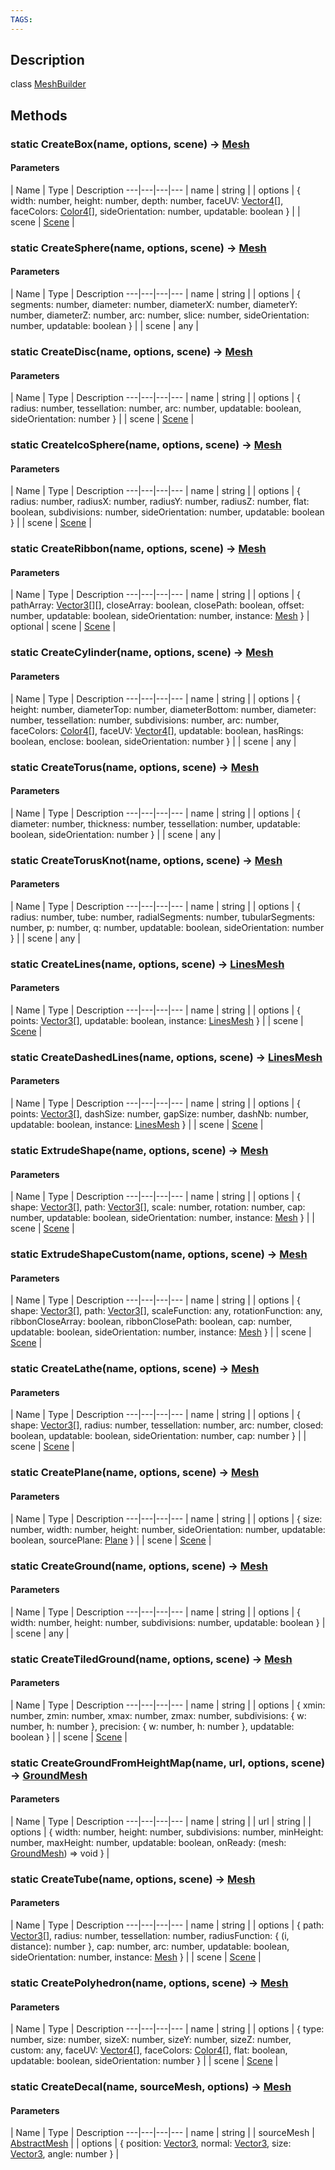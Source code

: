 ```yaml
---
TAGS:
---
```

## Description

class [MeshBuilder](/classes/2.3/MeshBuilder)



## Methods

### static  CreateBox(name, options, scene) &rarr; [Mesh](/classes/2.3/Mesh)



#### Parameters
 | Name | Type | Description
---|---|---|---
 | name | string | 
 | options | { width: number,  height: number,  depth: number,  faceUV: [Vector4](/classes/2.3/Vector4)[],  faceColors: [Color4](/classes/2.3/Color4)[],  sideOrientation: number,  updatable: boolean } | 
 | scene | [Scene](/classes/2.3/Scene) | 
### static  CreateSphere(name, options, scene) &rarr; [Mesh](/classes/2.3/Mesh)



#### Parameters
 | Name | Type | Description
---|---|---|---
 | name | string | 
 | options | { segments: number,  diameter: number,  diameterX: number,  diameterY: number,  diameterZ: number,  arc: number,  slice: number,  sideOrientation: number,  updatable: boolean } | 
 | scene | any | 
### static  CreateDisc(name, options, scene) &rarr; [Mesh](/classes/2.3/Mesh)



#### Parameters
 | Name | Type | Description
---|---|---|---
 | name | string | 
 | options | { radius: number,  tessellation: number,  arc: number,  updatable: boolean,  sideOrientation: number } | 
 | scene | [Scene](/classes/2.3/Scene) | 
### static  CreateIcoSphere(name, options, scene) &rarr; [Mesh](/classes/2.3/Mesh)



#### Parameters
 | Name | Type | Description
---|---|---|---
 | name | string | 
 | options | { radius: number,  radiusX: number,  radiusY: number,  radiusZ: number,  flat: boolean,  subdivisions: number,  sideOrientation: number,  updatable: boolean } | 
 | scene | [Scene](/classes/2.3/Scene) | 
### static  CreateRibbon(name, options, scene) &rarr; [Mesh](/classes/2.3/Mesh)



#### Parameters
 | Name | Type | Description
---|---|---|---
 | name | string | 
 | options | { pathArray: [Vector3](/classes/2.3/Vector3)[][],  closeArray: boolean,  closePath: boolean,  offset: number,  updatable: boolean,  sideOrientation: number,  instance: [Mesh](/classes/2.3/Mesh) } | 
optional | scene | [Scene](/classes/2.3/Scene) | 
### static  CreateCylinder(name, options, scene) &rarr; [Mesh](/classes/2.3/Mesh)



#### Parameters
 | Name | Type | Description
---|---|---|---
 | name | string | 
 | options | { height: number,  diameterTop: number,  diameterBottom: number,  diameter: number,  tessellation: number,  subdivisions: number,  arc: number,  faceColors: [Color4](/classes/2.3/Color4)[],  faceUV: [Vector4](/classes/2.3/Vector4)[],  updatable: boolean,  hasRings: boolean,  enclose: boolean,  sideOrientation: number } | 
 | scene | any | 
### static  CreateTorus(name, options, scene) &rarr; [Mesh](/classes/2.3/Mesh)



#### Parameters
 | Name | Type | Description
---|---|---|---
 | name | string | 
 | options | { diameter: number,  thickness: number,  tessellation: number,  updatable: boolean,  sideOrientation: number } | 
 | scene | any | 
### static  CreateTorusKnot(name, options, scene) &rarr; [Mesh](/classes/2.3/Mesh)



#### Parameters
 | Name | Type | Description
---|---|---|---
 | name | string | 
 | options | { radius: number,  tube: number,  radialSegments: number,  tubularSegments: number,  p: number,  q: number,  updatable: boolean,  sideOrientation: number } | 
 | scene | any | 
### static  CreateLines(name, options, scene) &rarr; [LinesMesh](/classes/2.3/LinesMesh)



#### Parameters
 | Name | Type | Description
---|---|---|---
 | name | string | 
 | options | { points: [Vector3](/classes/2.3/Vector3)[],  updatable: boolean,  instance: [LinesMesh](/classes/2.3/LinesMesh) } | 
 | scene | [Scene](/classes/2.3/Scene) | 
### static  CreateDashedLines(name, options, scene) &rarr; [LinesMesh](/classes/2.3/LinesMesh)



#### Parameters
 | Name | Type | Description
---|---|---|---
 | name | string | 
 | options | { points: [Vector3](/classes/2.3/Vector3)[],  dashSize: number,  gapSize: number,  dashNb: number,  updatable: boolean,  instance: [LinesMesh](/classes/2.3/LinesMesh) } | 
 | scene | [Scene](/classes/2.3/Scene) | 
### static  ExtrudeShape(name, options, scene) &rarr; [Mesh](/classes/2.3/Mesh)



#### Parameters
 | Name | Type | Description
---|---|---|---
 | name | string | 
 | options | { shape: [Vector3](/classes/2.3/Vector3)[],  path: [Vector3](/classes/2.3/Vector3)[],  scale: number,  rotation: number,  cap: number,  updatable: boolean,  sideOrientation: number,  instance: [Mesh](/classes/2.3/Mesh) } | 
 | scene | [Scene](/classes/2.3/Scene) | 
### static  ExtrudeShapeCustom(name, options, scene) &rarr; [Mesh](/classes/2.3/Mesh)



#### Parameters
 | Name | Type | Description
---|---|---|---
 | name | string | 
 | options | { shape: [Vector3](/classes/2.3/Vector3)[],  path: [Vector3](/classes/2.3/Vector3)[],  scaleFunction: any,  rotationFunction: any,  ribbonCloseArray: boolean,  ribbonClosePath: boolean,  cap: number,  updatable: boolean,  sideOrientation: number,  instance: [Mesh](/classes/2.3/Mesh) } | 
 | scene | [Scene](/classes/2.3/Scene) | 
### static  CreateLathe(name, options, scene) &rarr; [Mesh](/classes/2.3/Mesh)



#### Parameters
 | Name | Type | Description
---|---|---|---
 | name | string | 
 | options | { shape: [Vector3](/classes/2.3/Vector3)[],  radius: number,  tessellation: number,  arc: number,  closed: boolean,  updatable: boolean,  sideOrientation: number,  cap: number } | 
 | scene | [Scene](/classes/2.3/Scene) | 
### static  CreatePlane(name, options, scene) &rarr; [Mesh](/classes/2.3/Mesh)



#### Parameters
 | Name | Type | Description
---|---|---|---
 | name | string | 
 | options | { size: number,  width: number,  height: number,  sideOrientation: number,  updatable: boolean,  sourcePlane: [Plane](/classes/2.3/Plane) } | 
 | scene | [Scene](/classes/2.3/Scene) | 
### static  CreateGround(name, options, scene) &rarr; [Mesh](/classes/2.3/Mesh)



#### Parameters
 | Name | Type | Description
---|---|---|---
 | name | string | 
 | options | { width: number,  height: number,  subdivisions: number,  updatable: boolean } | 
 | scene | any | 
### static  CreateTiledGround(name, options, scene) &rarr; [Mesh](/classes/2.3/Mesh)



#### Parameters
 | Name | Type | Description
---|---|---|---
 | name | string | 
 | options | { xmin: number,  zmin: number,  xmax: number,  zmax: number,  subdivisions: { w: number,  h: number },  precision: { w: number,  h: number },  updatable: boolean } | 
 | scene | [Scene](/classes/2.3/Scene) | 
### static  CreateGroundFromHeightMap(name, url, options, scene) &rarr; [GroundMesh](/classes/2.3/GroundMesh)



#### Parameters
 | Name | Type | Description
---|---|---|---
 | name | string | 
 | url | string | 
 | options | { width: number,  height: number,  subdivisions: number,  minHeight: number,  maxHeight: number,  updatable: boolean,  onReady: (mesh: [GroundMesh](/classes/2.3/GroundMesh)) =&gt; void } | 
### static  CreateTube(name, options, scene) &rarr; [Mesh](/classes/2.3/Mesh)



#### Parameters
 | Name | Type | Description
---|---|---|---
 | name | string | 
 | options | { path: [Vector3](/classes/2.3/Vector3)[],  radius: number,  tessellation: number,  radiusFunction: { (i, distance): number },  cap: number,  arc: number,  updatable: boolean,  sideOrientation: number,  instance: [Mesh](/classes/2.3/Mesh) } | 
 | scene | [Scene](/classes/2.3/Scene) | 
### static  CreatePolyhedron(name, options, scene) &rarr; [Mesh](/classes/2.3/Mesh)



#### Parameters
 | Name | Type | Description
---|---|---|---
 | name | string | 
 | options | { type: number,  size: number,  sizeX: number,  sizeY: number,  sizeZ: number,  custom: any,  faceUV: [Vector4](/classes/2.3/Vector4)[],  faceColors: [Color4](/classes/2.3/Color4)[],  flat: boolean,  updatable: boolean,  sideOrientation: number } | 
 | scene | [Scene](/classes/2.3/Scene) | 
### static  CreateDecal(name, sourceMesh, options) &rarr; [Mesh](/classes/2.3/Mesh)



#### Parameters
 | Name | Type | Description
---|---|---|---
 | name | string | 
 | sourceMesh | [AbstractMesh](/classes/2.3/AbstractMesh) | 
 | options | { position: [Vector3](/classes/2.3/Vector3),  normal: [Vector3](/classes/2.3/Vector3),  size: [Vector3](/classes/2.3/Vector3),  angle: number } | 
